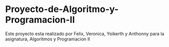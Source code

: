 # Proyecto-de-Algoritmo-y-Programacion-II
Este proyecto esta realizado por Felix, Veronica, Yoikerth y Anthonny para la asignatura, Algoritmos y Programacion II
